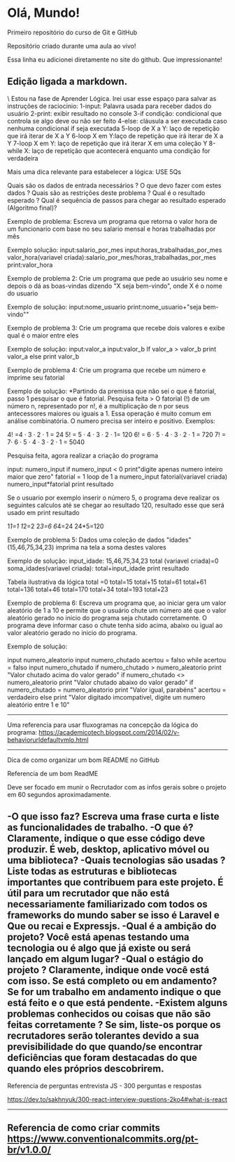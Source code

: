 # Olá, Mundo!
 Primeiro repositório do curso de Git e GitHub
 
Repositório criado durante uma aula ao vivo!

Essa linha eu adicionei diretamente no site do github. Que impressionante!

Edição ligada a markdown.
 ---

\ Estou na fase de Aprender Lógica. 
 Irei usar esse espaço para salvar as instruções de raciocinio: 
  1-input: Palavra usada para receber dados do usuário
  2-print: exibir resultado no console 
  3-if condição: condicional que controla se algo deve ou não ser feito
  4-else: cláusula a ser executada caso nenhuma condicional if seja executada 
  5-loop de X a Y: laço de repetição que irá iterar de X a Y
  6-loop X em Y:laço de repetição que irá iterar de X a Y 
  7-loop X em Y: laço de repetição que irá iterar X em uma coleção Y 
  8-while X: laço de repetição que acontecerá enquanto uma condição for verdadeira

  Mais uma dica relevante para estabelecer a lógica: USE 5Qs

Quais são os dados de entrada necessários ?
O que devo fazer com estes dados ?
Quais são as restrições deste problema ?
Qual é o resultado esperado ?
Qual é sequência de passos para chegar ao resultado esperado (Algoritmo final)?


Exemplo de problema: Escreva um programa que retorna o valor hora de um funcionario com base no seu salario mensal e horas trabalhadas por mês

Exemplo solução: 
  input:salario_por_mes
  input:horas_trabalhadas_por_mes
  valor_hora(variavel criada):salario_por_mes/horas_trabalhadas_por_mes
  print:valor_hora

Exemplo de problema 2: Crie um programa que pede ao usuário seu nome e depois o dá as boas-vindas dizendo "X seja bem-vindo", onde X é o nome do usuario

Exemplo de solução:
input:nome_usuario
print:nome_usuario+"seja bem-vindo""

Exemplo de problema 3: Crie um programa que recebe dois valores e exibe qual é o maior entre eles

Exemplo de solução:
input:valor_a
input:valor_b
If valor_a > valor_b print valor_a else print valor_b

Exemplo de problema 4: Crie um programa que recebe um número e imprime seu fatorial

Exemplo de solução:
*Partindo da premissa que não sei o que é fatorial, passo 1 pesquisar o que é fatorial. 
Pesquisa feita > O fatorial (!) de um número n, representado por n!, é a multiplicação de n por seus antecessores maiores ou iguais a 1. Essa operação é muito comum em análise combinatória. O numero precisa ser inteiro e positivo.
Exemplos:

4! =4 · 3 · 2 · 1 = 24
5! = 5 · 4 · 3 · 2 · 1= 120
6! = 6 · 5 · 4 · 3 · 2 · 1 = 720
7! = 7· 6 · 5 · 4 · 3 · 2 · 1 = 5040

Pesquisa feita, agora realizar a criação do programa

input: numero_input
if numero_input < 0 print"digite apenas numero inteiro maior que zero"
fatorial = 1
loop de 1 a numero_input
fatorial(variavel criada) numero_input*fatorial
print resultado

Se o usuario por exemplo inserir o número 5, o programa deve realizar os seguintes calculos até se chegar ao resultado 120, resultado esse que será usado em print resultado

1*1=1
1*2=2
2*3=6
6*4=24
24*5=120

Exemplo de problema 5: Dados uma coleção de dados "idades"(15,46,75,34,23) imprima na tela a soma destes valores

Exemplo de solução:
input_idade: 15,46,75,34,23
total (variavel criada)=0
soma_idades(variavel criada): total+input_idade
print resultado

Tabela ilustrativa da lógica
total =0 
total=15  total+15
total=61  total+61
total=136 total+46
total=170 total+34
total=193 total+23

Exemplo de problema 6: Escreva um programa que, ao iniciar gera um valor aleatório de 1 a 10 e permite que o usuário chute um número até que o valor aleatório gerado no inicio do programa seja chutado corretamente. O programa deve informar caso o chute tenha sido acima, abaixo ou igual ao valor aleatório gerado no inicio do programa.

Exemplo de solução: 

input numero_aleatorio
input numero_chutado
acertou = falso
while acertou = falso
input numero_chutado
if numero_chutado > numero_aleatorio print "Valor chutado acima do valor gerado"
if numero_chutado <> numero_aleatorio print "Valor chutado abaixo do valor gerado"
if numero_chutado = numero_aleatorio print "Valor igual, parabéns"
acertou = verdadeiro
else
print "Valor digitado imcompativel, digite um numero aleatório entre 1 e 10"

---

Uma referencia para usar fluxogramas na concepção da lógica do programa: https://academicotech.blogspot.com/2014/02/v-behaviorurldefaultvmlo.html

---

Dica de como organizar um bom README no GitHub

Referencia de um bom ReadME

Deve ser focado em munir o Recrutador com as infos gerais sobre o projeto em 60 segundos aproximadamente. 

-O que isso faz?
Escreva uma frase curta e liste as funcionalidades de trabalho.
-O que é? 
Claramente, indique o que esse código deve produzir. É web, desktop, aplicativo móvel ou uma biblioteca?
-Quais tecnologias são usadas ?
Liste todas as estruturas e bibliotecas importantes que contribuem para este projeto. É útil para um recrutador que não está necessariamente familiarizado com todos os frameworks do mundo saber se isso é Laravel e Que ou recai e Expressjs.
-Qual é a ambição do projeto? Você está apenas testando uma tecnologia ou é algo que já existe ou será lançado em algum lugar?
-Qual o estágio do projeto ? 
Claramente, indique onde você está com isso. Se está completo ou em andamento?Se for um trabalho em andamento indique o que está feito e o que está pendente.
-Existem alguns problemas conhecidos ou coisas que não são feitas corretamente ?
Se sim, liste-os porque os recrutadores serão tolerantes devido a sua previsibilidade do que quando/se encontrar deficiências que foram destacadas do que quando eles próprios descobrirem. 
---
Referencia de perguntas entrevista JS - 300 perguntas e respostas

https://dev.to/sakhnyuk/300-react-interview-questions-2ko4#what-is-react

---
Referencia de como criar commits  
https://www.conventionalcommits.org/pt-br/v1.0.0/
---
